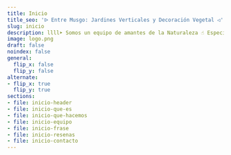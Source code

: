 ```yaml
---
title: Inicio
title_seo: 'ᐅ Entre Musgo: Jardines Verticales y Decoración Vegetal ◁'
slug: inicio
description: llll➤ Somos un equipo de amantes de la Naturaleza ☝ Especializadas en Diseño de Interiores, Jardines Verticales y Paisajismo.
image: logo.png
draft: false
noindex: false
general:
  flip_x: false
  flip_y: false
alternate:
- flip_x: true
  flip_y: true
sections:
- file: inicio-header
- file: inicio-que-es
- file: inicio-que-hacemos
- file: inicio-equipo
- file: inicio-frase
- file: inicio-resenas
- file: inicio-contacto
---
```

